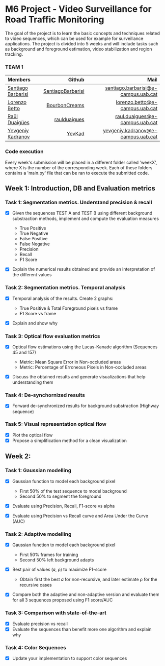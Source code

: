 # M6 Project - Video Surveillance for Road Traffic Monitoring

The goal of the project is to learn the basic concepts and techniques related to video sequences, which can be used for example for surveillance applications. The project is divided into 5 weeks and will include tasks such as background and foreground estimation, video stabilization and region tracking.

### **TEAM 1**

| Members     | Github | Mail |
| :---      | ---:       | ---: |
| [Santiago Barbarisi](https://www.linkedin.com/in/santiago-barbarisi-abb79787/) |[SantiagoBarbarisi](https://github.com/SantiagoBarbarisi)| santiago.barbarisi@e-campus.uab.cat |
| [Lorenzo Betto](https://www.linkedin.com/in/lorenzo-betto/) |[BourbonCreams](https://github.com/BourbonCreams)|   lorenzo.betto@e-campus.uab.cat  |
| [Raül Duaigües](https://www.linkedin.com/in/ra%C3%BCl-duaig%C3%BCes-84943b103/) |[raulduaigues](https://github.com/raulduaigues)|    raul.duaigues@e-campus.uab.cat  |
| [Yevgeniy Kadranov](https://www.linkedin.com/in/yevkad/)|[YevKad](https://github.com/YevKad)|   yevgeniy.kadranov@e-campus.uab.cat   |



### Code execution

Every week's submission will be placed in a different folder called 'weekX', where X is the number of the corresponding week. Each of these folders contains a 'main.py' file that can be ran to execute the submitted code.


## Week 1: Introduction, DB and Evaluation metrics

### Task 1: Segmentation metrics. Understand precision & recall

- [X] Given the sequences TEST A and TEST B using different background substraction methods, implement and compute the evaluation measures 
    - True Positive
    - True Negative
    - False Positive
    - False Negative
    - Precision
    - Recall
    - F1 Score
    
- [X] Explain the numerical results obtained and provide an interpretation of the different values

### Task 2: Segmentation metrics. Temporal analysis
- [X] Temporal analysis of the results. Create 2 graphs:

    - True Positive & Total Foreground pixels vs frame 
    - F1 Score vs frame
    
<!-- <p align="center">
<img src="https://github.com/mcv-m6-video/mcv-m6-2018-team1/blob/master/week1/TotalFG.png" width="500"/>
</p> -->

<!--  <p align="center">
<img src="https://github.com/mcv-m6-video/mcv-m6-2018-team1/blob/master/week1/F1_2.png" width="500"/>
</p> -->

- [X] Explain and show why
        
### Task 3: Optical flow evaluation metrics
- [X] Optical flow estimations using the Lucas-Kanade algorithm (Sequences 45 and 157)
    - Metric: Mean Square Error in Non-occluded areas
    - Metric: Percentage of Erroneous Pixels in Non-occluded areas
    
- [X] Discuss the obtained results and generate visualizations that help understanding them

### Task 4: De-synchornized results

- [X] Forward de-synchronized results for background substraction (Highway sequence)

<!-- <p align="center">
<img src="https://github.com/mcv-m6-video/mcv-m6-2018-team1/blob/master/week1/Des_TestA.png" width="500"/>
</p> -->

<!-- <p align="center">
<img src="https://github.com/mcv-m6-video/mcv-m6-2018-team1/blob/master/week1/Des_TestB.png" width="500"/>
</p> -->

### Task 5: Visual representation optical flow

- [X] Plot the optical flow
- [X] Propose a simplification method for a clean visualization

## Week 2:


### Task 1: Gaussian modelling

- [X] Gaussian function to model each background pixel 
    - First 50% of the test sequence to model background
    - Second 50% to segment the foreground
    
- [X] Evaluate using Precision, Recall, F1-score vs alpha
- [X] Evaluate using Precision vs Recall curve and Area Under the Curve (AUC)

### Task 2: Adaptive modelling

- [X] Gaussian function to model each background pixel 
    - First 50% frames for training
    - Second 50% left background adapts
    
- [X] Best pair of values (𝛼, ⍴) to maximize F1-score
    - Obtain first the best 𝛼 for non-recursive, and later estimate ⍴ for the recursive cases
    
- [X] Compare both the adaptive and non-adaptive version and evaluate them for all 3 sequences proposed using F1 score/AUC


### Task 3: Comparison with state-of-the-art

- [X] Evaluate precision vs recall
- [X] Evaluate the sequences than benefit more one algorithm and explain why

### Task 4: Color Sequences
- [X] Update your implementation to support color sequences
























